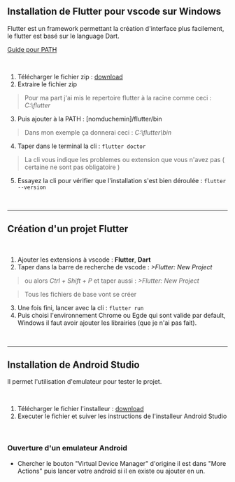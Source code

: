 ## Installation de Flutter pour vscode sur Windows
Flutter est un framework permettant la création d'interface plus facilement, le flutter est basé sur le language Dart.

[Guide pour PATH](https://github.com/DorianBucc/Prog/tree/main?tab=readme-ov-file#PATH)

</br>

1. Télécharger le fichier zip : [download](https://docs.flutter.dev/get-started/install)
2. Extraire le fichier zip 
> Pour ma part j'ai mis le repertoire flutter à la racine comme ceci : *C:\flutter*
3. Puis ajouter à la PATH : [nomduchemin]/flutter/bin
> Dans mon exemple ça donnerai ceci : *C:\flutter\bin* 
4. Taper dans le terminal la cli : `flutter doctor`
> La cli vous indique les problemes ou extension que vous n'avez pas ( certaine ne sont pas obligatoire )
5. Essayez la cli pour vérifier que l'installation s'est bien déroulée : `flutter --version`

</br>

---

## Création d'un projet Flutter

</br>

1. Ajouter les extensions à vscode : **Flutter**, **Dart**
2. Taper dans la barre de recherche de vscode : *>Flutter: New Project*
> ou alors *Ctrl + Shift + P* et taper aussi : *>Flutter: New Project*

> Tous les fichiers de base vont se créer 
3. Une fois fini, lancer avec la cli : `flutter run` 
4. Puis choisi l'environnement Chrome ou Egde qui sont valide par default, Windows il faut avoir ajouter les librairies (que je n'ai pas fait).

</br>

---

## Installation de Android Studio
Il permet l'utilisation d'emulateur pour tester le projet.

</br>

1. Télécharger le fichier l'installeur : [download](https://developer.android.com/studio)
2. Executer le fichier et suiver les instructions de l'installeur Android Studio

</br>

### Ouverture d'un emulateur Android

* Chercher le bouton "Virtual Device Manager" d'origine il est dans "More Actions" puis lancer votre android si il en existe ou ajouter en un.
